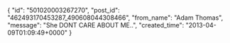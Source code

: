  {
   "id": "501020003267270",
   "post_id": "462493170453287_490608044308466",
   "from_name": "Adam Thomas",
   "message": "She DONT CARE ABOUT ME..",
   "created_time": "2013-04-09T01:09:49+0000"
 }
